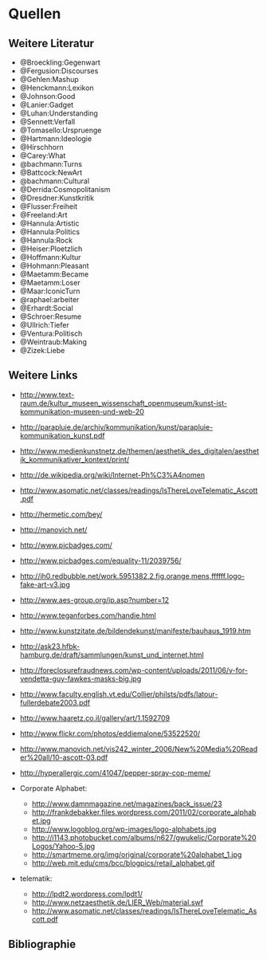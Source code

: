 # Quellen

## Weitere Literatur

- @Broeckling:Gegenwart
- @Fergusion:Discourses
- @Gehlen:Mashup
- @Henckmann:Lexikon
- @Johnson:Good
- @Lanier:Gadget
- @Luhan:Understanding
- @Sennett:Verfall
- @Tomasello:Urspruenge
- @Hartmann:Ideologie
- @Hirschhorn
- @Carey:What
- @bachmann:Turns
- @Battcock:NewArt
- @bachmann:Cultural
- @Derrida:Cosmopolitanism
- @Dresdner:Kunstkritik
- @Flusser:Freiheit
- @Freeland:Art
- @Hannula:Artistic
- @Hannula:Politics
- @Hannula:Rock
- @Heiser:Ploetzlich
- @Hoffmann:Kultur
- @Hohmann:Pleasant
- @Maetamm:Became
- @Maetamm:Loser
- @Maar:IconicTurn
- @raphael:arbeiter
- @Erhardt:Social
- @Schroer:Resume
- @Ullrich:Tiefer
- @Ventura:Politisch
- @Weintraub:Making
- @Zizek:Liebe


## Weitere Links 

- <http://www.text-raum.de/kultur_museen_wissenschaft_openmuseum/kunst-ist-kommunikation-museen-und-web-20>
- <http://parapluie.de/archiv/kommunikation/kunst/parapluie-kommunikation_kunst.pdf>
- <http://www.medienkunstnetz.de/themen/aesthetik_des_digitalen/aesthetik_kommunikativer_kontext/print/>

- <http://de.wikipedia.org/wiki/Internet-Ph%C3%A4nomen>
- <http://www.asomatic.net/classes/readings/IsThereLoveTelematic_Ascott.pdf>
- <http://hermetic.com/bey/>
- <http://manovich.net/>
- <http://www.picbadges.com/>
- <http://www.picbadges.com/equality-11/2039756/>
- <http://ih0.redbubble.net/work.5951382.2.fig,orange,mens,ffffff.logo-fake-art-v3.jpg>

- <http://www.aes-group.org/ip.asp?number=12>

- <http://www.teganforbes.com/handie.html>

- <http://www.kunstzitate.de/bildendekunst/manifeste/bauhaus_1919.htm>

- <http://ask23.hfbk-hamburg.de/draft/sammlungen/kunst_und_internet.html>

- <http://foreclosurefraudnews.com/wp-content/uploads/2011/06/v-for-vendetta-guy-fawkes-masks-big.jpg>

- <http://www.faculty.english.vt.edu/Collier/philsts/pdfs/latour-fullerdebate2003.pdf>
- <http://www.haaretz.co.il/gallery/art/1.1592709>
- <http://www.flickr.com/photos/eddiemalone/53522520/>
- <http://www.manovich.net/vis242_winter_2006/New%20Media%20Reader%20all/10-ascott-03.pdf>
- <http://hyperallergic.com/41047/pepper-spray-cop-meme/>

- Corporate Alphabet:
  - <http://www.damnmagazine.net/magazines/back_issue/23>
  - <http://frankdebakker.files.wordpress.com/2011/02/corporate_alphabet.jpg>
  - <http://www.logoblog.org/wp-images/logo-alphabets.jpg>
  - <http://i1143.photobucket.com/albums/n627/gwukelic/Corporate%20Logos/Yahoo-5.jpg>
  - <http://smartmeme.org/img/original/corporate%20alphabet_1.jpg>
  - <http://web.mit.edu/cms/bcc/blogpics/retail_alphabet.gif>

- telematik:
  - <http://lpdt2.wordpress.com/lpdt1/>
  - <http://www.netzaesthetik.de/LIER_Web/material.swf>
  - <http://www.asomatic.net/classes/readings/IsThereLoveTelematic_Ascott.pdf>
  
  
## Bibliographie

